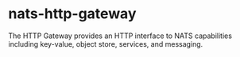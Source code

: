 # nats-http-gateway
The HTTP Gateway provides an HTTP interface to NATS capabilities including key-value, object store, services, and messaging.
